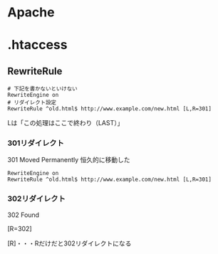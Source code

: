 # Apache

# .htaccess

## RewriteRule

```
# 下記を書かないといけない
RewriteEngine on
# リダイレクト設定
RewriteRule ^old.html$ http://www.example.com/new.html [L,R=301] 
```

Lは「この処理はここで終わり（LAST）」

### 301リダイレクト

301 Moved Permanently 恒久的に移動した

```
RewriteEngine on
RewriteRule ^old.html$ http://www.example.com/new.html [L,R=301] 
```


### 302リダイレクト

302 Found


[R=302]

[R]・・・Rだけだと302リダイレクトになる